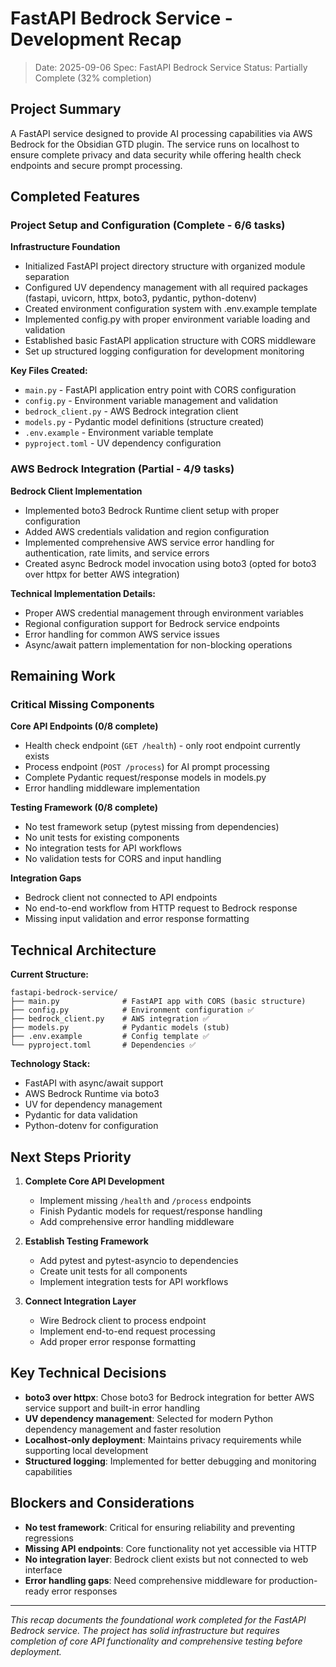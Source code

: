# FastAPI Bedrock Service - Development Recap

> Date: 2025-09-06
> Spec: FastAPI Bedrock Service
> Status: Partially Complete (32% completion)

## Project Summary

A FastAPI service designed to provide AI processing capabilities via AWS Bedrock for the Obsidian GTD plugin. The service runs on localhost to ensure complete privacy and data security while offering health check endpoints and secure prompt processing.

## Completed Features

### Project Setup and Configuration (Complete - 6/6 tasks)

**Infrastructure Foundation**
- Initialized FastAPI project directory structure with organized module separation
- Configured UV dependency management with all required packages (fastapi, uvicorn, httpx, boto3, pydantic, python-dotenv)
- Created environment configuration system with .env.example template
- Implemented config.py with proper environment variable loading and validation
- Established basic FastAPI application structure with CORS middleware
- Set up structured logging configuration for development monitoring

**Key Files Created:**
- `main.py` - FastAPI application entry point with CORS configuration
- `config.py` - Environment variable management and validation
- `bedrock_client.py` - AWS Bedrock integration client
- `models.py` - Pydantic model definitions (structure created)
- `.env.example` - Environment variable template
- `pyproject.toml` - UV dependency configuration

### AWS Bedrock Integration (Partial - 4/9 tasks)

**Bedrock Client Implementation**
- Implemented boto3 Bedrock Runtime client setup with proper configuration
- Added AWS credentials validation and region configuration
- Implemented comprehensive AWS service error handling for authentication, rate limits, and service errors
- Created async Bedrock model invocation using boto3 (opted for boto3 over httpx for better AWS integration)

**Technical Implementation Details:**
- Proper AWS credential management through environment variables
- Regional configuration support for Bedrock service endpoints
- Error handling for common AWS service issues
- Async/await pattern implementation for non-blocking operations

## Remaining Work

### Critical Missing Components

**Core API Endpoints (0/8 complete)**
- Health check endpoint (`GET /health`) - only root endpoint currently exists
- Process endpoint (`POST /process`) for AI prompt processing
- Complete Pydantic request/response models in models.py
- Error handling middleware implementation

**Testing Framework (0/8 complete)**
- No test framework setup (pytest missing from dependencies)
- No unit tests for existing components
- No integration tests for API workflows
- No validation tests for CORS and input handling

**Integration Gaps**
- Bedrock client not connected to API endpoints
- No end-to-end workflow from HTTP request to Bedrock response
- Missing input validation and error response formatting

## Technical Architecture

**Current Structure:**
```
fastapi-bedrock-service/
├── main.py              # FastAPI app with CORS (basic structure)
├── config.py            # Environment configuration ✅
├── bedrock_client.py    # AWS integration ✅
├── models.py            # Pydantic models (stub)
├── .env.example         # Config template ✅
└── pyproject.toml       # Dependencies ✅
```

**Technology Stack:**
- FastAPI with async/await support
- AWS Bedrock Runtime via boto3
- UV for dependency management
- Pydantic for data validation
- Python-dotenv for configuration

## Next Steps Priority

1. **Complete Core API Development**
   - Implement missing `/health` and `/process` endpoints
   - Finish Pydantic models for request/response handling
   - Add comprehensive error handling middleware

2. **Establish Testing Framework**
   - Add pytest and pytest-asyncio to dependencies
   - Create unit tests for all components
   - Implement integration tests for API workflows

3. **Connect Integration Layer**
   - Wire Bedrock client to process endpoint
   - Implement end-to-end request processing
   - Add proper error response formatting

## Key Technical Decisions

- **boto3 over httpx**: Chose boto3 for Bedrock integration for better AWS service support and built-in error handling
- **UV dependency management**: Selected for modern Python dependency management and faster resolution
- **Localhost-only deployment**: Maintains privacy requirements while supporting local development
- **Structured logging**: Implemented for better debugging and monitoring capabilities

## Blockers and Considerations

- **No test framework**: Critical for ensuring reliability and preventing regressions
- **Missing API endpoints**: Core functionality not yet accessible via HTTP
- **No integration layer**: Bedrock client exists but not connected to web interface
- **Error handling gaps**: Need comprehensive middleware for production-ready error responses

---

*This recap documents the foundational work completed for the FastAPI Bedrock service. The project has solid infrastructure but requires completion of core API functionality and comprehensive testing before deployment.*